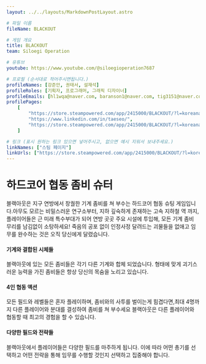 ```yaml
---
layout: ../../layouts/MarkdownPostLayout.astro

# 파일 이름
fileName: BLACKOUT

# 게임 개요
title: BLACKOUT
team: Siloegi Operation

# 유튜브
youtube: https://www.youtube.com/@siloegioperation7687

# 프로필 (순서대로 적어주시면됩니다.)
profileNames: [강준안, 권태서, 설재석]
profileRoles: [기획자, 프로그래머, 그래픽 디자이너]
profileEmails: [hl1wqa@naver.com, baranson1@naver.com, tig3151@naver.com]
profilePages: 
    [
        "https://store.steampowered.com/app/2415000/BLACKOUT/?l=koreana",
        "https://www.linkedin.com/in/taeseo/",
        "https://store.steampowered.com/app/2415000/BLACKOUT/?l=koreana"
    ]

# 링크 (표시 원하는 링크 있으면 넣어주시고, 없으면 예시 지워서 보내주세요.)
linkNames: ["스팀 페이지"]
linkUrls: ["https://store.steampowered.com/app/2415000/BLACKOUT/?l=koreana"]
---
```


# **하드코어 협동 좀비 슈터**

블랙아웃은 지구 연방에서 창궐한 기계 좀비를 쳐 부수는 하드코어 협동 슈팅 게임입니다.아무도 모르는 비밀스러운 연구소부터, 지하 깊숙하게 존재하는 고속 지하철 역 까지, 플레이어들은 근 미래 특수부대가 되어 연방 곳곳 주요 시설에 투입해, 모든 기계 좀비 무리를 남김없이 소탕하세요! 죽음의 공포 없이 인정사정 달려드는 괴물들을 없애고 임무를 완수하는 것은 오직 당신에게 달렸습니다.

#### **기계와 결합된 시체들**

블랙아웃에 있는 모든 좀비들은 각기 다른 기계와 합체 되었습니다. 형태에 맞게 괴기스러운 능력을 가진 좀비들은 항상 당신의 목숨을 노리고 있습니다.

#### **4인 협동 액션**

모든 필드와 레벨들은 혼자 플레이하며, 좀비와의 사투를 벌이는게 힘겹다면,최대 4명까지 다른 플레이어와 분대를 결성하여 좀비를 쳐 부수세요 블랙아웃은 다른 플레이어와 협동할 때 최고의 경험을 할 수 있습니다.

#### **다양한 필드와 전략들**

블랙아웃에서 플레이어들은 다양한 필드를 마주하게 됩니다. 이에 따라 어떤 총기를 선택하고 어떤 전략을 통해 임무를 수행할 것인지 선택하고 집중해야 합니다.
